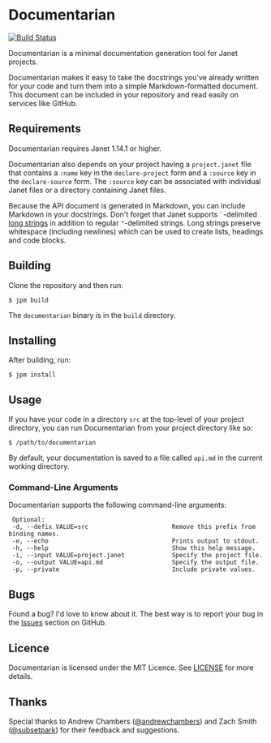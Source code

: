 # Documentarian

[![Build Status](https://github.com/pyrmont/documentarian/workflows/build/badge.svg)](https://github.com/pyrmont/documentarian/actions?query=workflow%3Abuild)

Documentarian is a minimal documentation generation tool for Janet projects.

Documentarian makes it easy to take the docstrings you've already written for
your code and turn them into a simple Markdown-formatted document. This document
can be included in your repository and read easily on services like GitHub.

## Requirements

Documentarian requires Janet 1.14.1 or higher.

Documentarian also depends on your project having a `project.janet` file that
contains a `:name` key in the `declare-project` form and a `:source` key in the
`declare-source` form. The `:source` key can be associated with individual
Janet files or a directory containing Janet files.

Because the API document is generated in Markdown, you can include Markdown in
your docstrings. Don't forget that Janet supports `` ` ``-delimited
[long strings][ls] in addition to regular `"`-delimited strings. Long strings
preserve whitespace (including newlines) which can be used to create lists,
headings and code blocks.

[ls]: https://janet-lang.org/docs/strings.html

## Building

Clone the repository and then run:

```console
$ jpm build
```

The `documentarian` binary is in the `build` directory.

## Installing

After building, run:

```console
$ jpm install
```

## Usage

If you have your code in a directory `src` at the top-level of your project
directory, you can run Documentarian from your project directory like so:

```console
$ /path/to/documentarian
```

By default, your documentation is saved to a file called `api.md` in the
current working directory.

### Command-Line Arguments

Documentarian supports the following command-line arguments:

```
 Optional:
 -d, --defix VALUE=src                       Remove this prefix from binding names.
 -e, --echo                                  Prints output to stdout.
 -h, --help                                  Show this help message.
 -i, --input VALUE=project.janet             Specify the project file.
 -o, --output VALUE=api.md                   Specify the output file.
 -p, --private                               Include private values.
```

## Bugs

Found a bug? I'd love to know about it. The best way is to report your bug in
the [Issues][] section on GitHub.

[Issues]: https://github.com/pyrmont/documentarian/issues

## Licence

Documentarian is licensed under the MIT Licence. See [LICENSE][] for more
details.

[LICENSE]: https://github.com/pyrmont/documentarian/blob/master/LICENSE

## Thanks

Special thanks to Andrew Chambers ([@andrewchambers][]) and Zach Smith
([@subsetpark][]) for their feedback and suggestions.

[@andrewchambers]: https://github.com/andrewchambers
[@subsetpark]: https://github.com/subsetpark
